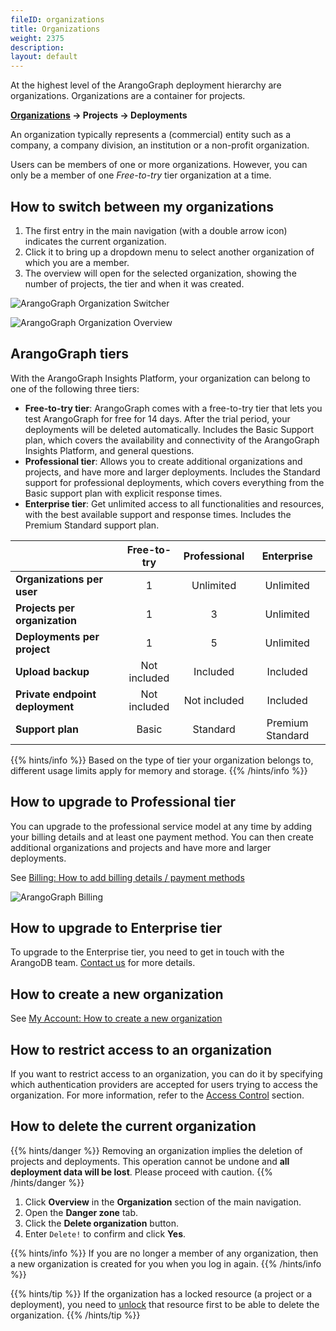 ```yaml
---
fileID: organizations
title: Organizations
weight: 2375
description: 
layout: default
---
```

At the highest level of the ArangoGraph deployment hierarchy are organizations.
Organizations are a container for projects.

**<u>Organizations</u> → Projects → Deployments**

An organization typically represents a (commercial) entity such as a company,
a company division, an institution or a non-profit organization.

Users can be members of one or more organizations. However, you can only be a
member of one _Free-to-try_ tier organization at a time.

## How to switch between my organizations

1. The first entry in the main navigation (with a double arrow icon) indicates
   the current organization.
2. Click it to bring up a dropdown menu to select another organization of which you
   are a member.
3. The overview will open for the selected organization, showing the number of
   projects, the tier and when it was created.

![ArangoGraph Organization Switcher](/images/oasis-organization-switcher.png)

![ArangoGraph Organization Overview](/images/arangograph-organization-overview.png)

## ArangoGraph tiers

With the ArangoGraph Insights Platform, your organization can belong to one of the following three tiers:

- **Free-to-try tier**: ArangoGraph comes with a free-to-try tier that lets
you test ArangoGraph for free for 14 days. After the trial period,
your deployments will be deleted automatically. Includes the Basic Support plan,
which covers the availability and connectivity of the ArangoGraph Insights Platform, and general questions.
- **Professional tier**: Allows you to create additional organizations and
projects, and have more and larger deployments. Includes the Standard support for
professional deployments, which covers everything from the Basic support plan
with explicit response times.
- **Enterprise tier**: Get unlimited access to all functionalities and resources,
with the best available support and response times. Includes the Premium Standard
support plan.

| &nbsp;| Free-to-try  | Professional  | Enterprise  |
|-------|:--------------:|:---------------:|:-------------:|
| **Organizations per user** | 1 | Unlimited | Unlimited |
| **Projects per organization** | 1 | 3 | Unlimited |
| **Deployments per project** | 1 | 5 | Unlimited |
| **Upload backup** | Not included | Included | Included |
| **Private endpoint deployment** | Not included | Not included | Included |
| **Support plan** | Basic | Standard | Premium Standard |

{{% hints/info %}}
Based on the type of tier your organization belongs to, different usage
limits apply for memory and storage.
{{% /hints/info %}}

## How to upgrade to Professional tier

You can upgrade to the professional service model at any time by adding
your billing details and at least one payment method. You can then create
additional organizations and projects and have more and larger deployments.

See [Billing: How to add billing details / payment methods](billing)

![ArangoGraph Billing](/images/arangograph-billing.png)

## How to upgrade to Enterprise tier

To upgrade to the Enterprise tier, you need to get in touch with the ArangoDB
team. [Contact us](https://www.arangodb.com/contact/) for more details.

## How to create a new organization

See [My Account: How to create a new organization](../my-account#how-to-create-a-new-organization)

## How to restrict access to an organization

If you want to restrict access to an organization, you can do it by specifying which authentication providers are accepted for users trying to access the organization. For more information, refer to the [Access Control](../access-control#restricting-access-to-organizations) section.

## How to delete the current organization

{{% hints/danger %}}
Removing an organization implies the deletion of projects and deployments.
This operation cannot be undone and **all deployment data will be lost**.
Please proceed with caution.
{{% /hints/danger %}}

1. Click **Overview** in the **Organization** section of the main navigation.
2. Open the **Danger zone** tab.
3. Click the **Delete organization** button.
4. Enter `Delete!` to confirm and click **Yes**.

{{% hints/info %}}
If you are no longer a member of any organization, then a new organization is
created for you when you log in again.
{{% /hints/info %}}

{{% hints/tip %}}
If the organization has a locked resource (a project or a deployment), you need to [unlock](../access-control#locked-resources)
that resource first to be able to delete the organization.
{{% /hints/tip %}}
